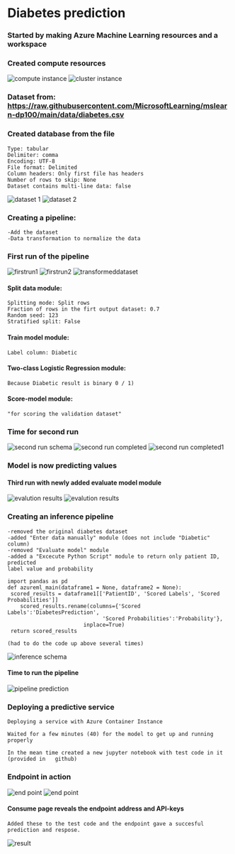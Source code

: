 # Diabetes prediction

### Started by making Azure Machine Learning resources and a workspace

### Created compute resources

![compute instance](images/cpu-compute.png)
![cluster instance](images/cluster-cpu.png)

### Dataset from: https://raw.githubusercontent.com/MicrosoftLearning/mslearn-dp100/main/data/diabetes.csv

### Created database from the file
	Type: tabular
	Delimiter: comma
	Encoding: UTF-8
	File format: Delimited
	Column headers: Only first file has headers
	Number of rows to skip: None
	Dataset contains multi-line data: false

 ![dataset 1](images/dataset1.png)
 ![dataset 2](images/dataset2.png)

 ### Creating a pipeline:
    -Add the dataset
    -Data transformation to normalize the data

### First run of the pipeline

![firstrun1](images/firstrun1.png)
![firstrun2](images/firstrun2.png)
![transformeddataset](images/transformeddataset.png)

#### Split data module:
	Splitting mode: Split rows
	Fraction of rows in the firt output dataset: 0.7
	Random seed: 123
	Stratified split: False
 
#### Train model module:
	Label column: Diabetic

#### Two-class Logistic Regression module: 
	Because Diabetic result is binary 0 / 1)

#### Score-model module:
	"for scoring the validation dataset"

### Time for second run

![second run schema](images/secondrun1.png)
![second run completed](images/secondrun2.png)
![second run completed1](images/secondrun3.png)

### Model is now predicting values

#### Third run with newly added evaluate model module

![evalution results](images/evaluationresults.png)
![evalution results](images/evalutionresults2.png)

### Creating an inference pipeline

	-removed the original diabetes dataset
	-added "Enter data manually" module (does not include "Diabetic" column)
	-removed "Evaluate model" module
	-added a "Excecute Python Script" module to return only patient ID, predicted
	label value and probability

	import pandas as pd
	def azureml_main(dataframe1 = None, dataframe2 = None):
   	 scored_results = dataframe1[['PatientID', 'Scored Labels', 'Scored Probabilities']]
    	scored_results.rename(columns={'Scored Labels':'DiabetesPrediction',
                      	          'Scored Probabilities':'Probability'},
                    	    inplace=True)
   	 return scored_results

	(had to do the code up above several times)

![inference schema](images/inferencebeforefun.png)

#### Time to run the pipeline

![pipeline prediction](images/pipelineprediction1.png)

### Deploying a predictive service

	Deploying a service with Azure Container Instance

	Waited for a few minutes (40) for the model to get up and running properly

	In the mean time created a new jupyter notebook with test code in it (provided in 	github)

 ### Endpoint in action

 ![end point](images/endpoint1.png)
 ![end point](images/endpoint2.png)

 #### Consume page reveals the endpoint address and API-keys
	Added these to the test code and the endpoint gave a succesful prediction and respose.

 ![result](images/lastprediction.png)

	
